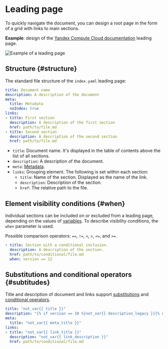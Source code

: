 # Leading page

To quickly navigate the document, you can design a root page in the form of a grid with links to main sections.

**Example**: design of the [Yandex Compute Cloud documentation](https://cloud.yandex.com/docs/compute/) leading page.

![Example of a leading page](../_images/leading.jpg)

## Structure {#structure}

The standard file structure of the `index.yaml` leading page:

```yaml
title: Document name
description: A description of the document
meta:
  title: Metadata
  noIndex: true
links:
- title: First section
  description: A description of the first section
  href: path/to/file.md
- title: Second section
  description: A description of the second section
  href: path/to/file.md
```

* `title`: Document name. It's displayed in the table of contents above the list of all sections.
* `description`: A description of the document.
* `meta`: [Metadata](../syntax/meta.md#meta).
* `links`: Grouping element. The following is set within each section:
    * `title`: Name of the section. Displayed as the name of the link.
    * `description`: Description of the section.
    * `href`: The relative path to the file.

## Element visibility conditions {#when}

Individual sections can be included on or excluded from a leading page, depending on the values of [variables](../syntax/vars.md). To describe visibility conditions, the `when` parameter is used.

Possible comparison operators: `==`, `!=`, `<`, `>`, `<=`, and `>=`.

```yaml
- title: Section with a conditional inclusion.
  description: A description of the section.
  href: path/to/conditional/file.md
  when: version == 12
```

## Substitutions and conditional operators {#subtitudes}

Title and description of document and links support [substitutions](../syntax/vars#subtitudes) and [conditional operators](../syntax/vars#conditions).

```yaml
title: "not_var{{ title }}"
description: "{% if version == 10 %}not_var{{ description_legacy }}{% else %}not_var{{ description }}{% endif %}"
meta:
  title: "not_var{{ meta_title }}"
links:
- title: "not_var{{ link_title }}"
  description: "not_var{{ link_description }}"
  href: path/to/conditional/file.md
```
